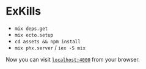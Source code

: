 # ExKills

* `mix deps.get`
* `mix ecto.setup`
* `cd assets && npm install`
* `mix phx.server` / `iex -S mix`

Now you can visit [`localhost:4000`](http://localhost:4000) from your browser.
